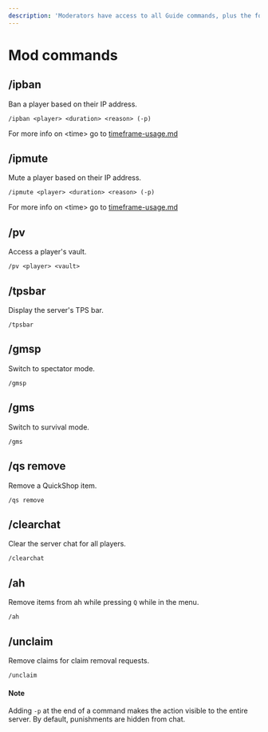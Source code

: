 ```yaml
---
description: 'Moderators have access to all Guide commands, plus the following:'
---
```


# Mod commands

## **/ipban**

Ban a player based on their IP address.

```
/ipban <player> <duration> <reason> (-p)
```

For more info on \<time> go to [timeframe-usage.md](timeframe-usage.md "mention")

## **/ipmute**

Mute a player based on their IP address.

```
/ipmute <player> <duration> <reason> (-p)
```

For more info on \<time> go to [timeframe-usage.md](timeframe-usage.md "mention")

## **/pv**

Access a player's vault.

```
/pv <player> <vault>
```

## **/tpsbar**

Display the server's TPS bar.

```
/tpsbar
```

## **/gmsp**

Switch to spectator mode.

```
/gmsp
```

## **/gms**

Switch to survival mode.

```
/gms
```

## **/qs remove**

Remove a QuickShop item.

```
/qs remove
```

## **/clearchat**

Clear the server chat for all players.

```
/clearchat
```

## /ah

Remove items from ah while pressing `Q` while in the menu.&#x20;

```
/ah
```

## /unclaim 

Remove claims for claim removal requests.

```
/unclaim
```

#### Note

Adding `-p` at the end of a command makes the action visible to the entire server. By default, punishments are hidden from chat.
